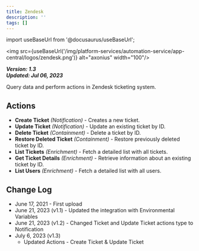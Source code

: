```yaml
---
title: Zendesk
description: ''
tags: []
---
```

import useBaseUrl from '@docusaurus/useBaseUrl';

<img src={useBaseUrl('/img/platform-services/automation-service/app-central/logos/zendesk.png')} alt="axonius" width="100"/>

***Version: 1.3  
Updated: Jul 06, 2023***

Query data and perform actions in Zendesk ticketing system.

## Actions

* **Create Ticket** *(Notification)* - Creates a new ticket.
* **Update Ticket** *(Notification)* - Update an existing ticket by ID.
* **Delete Ticket** *(Containment)* - Delete a ticket by ID.
* **Restore Deleted Ticket** *(Containment)* - Restore previously deleted ticket by ID.
* **List Tickets** *(Enrichment)* - Fetch a detailed list with all tickets.
* **Get Ticket Details** *(Enrichment)* - Retrieve information about an existing ticket by ID.
* **List Users** *(Enrichment)* - Fetch a detailed list with all users.

## Change Log

* June 17, 2021 - First upload
* June 21, 2023 (v1.1) - Updated the integration with Environmental Variables
* June 21, 2023 (v1.2) - Changed Ticket and Update Ticket actions type to Notification
* July 6, 2023 (v1.3)
	+ Updated Actions - Create Ticket & Update Ticket
